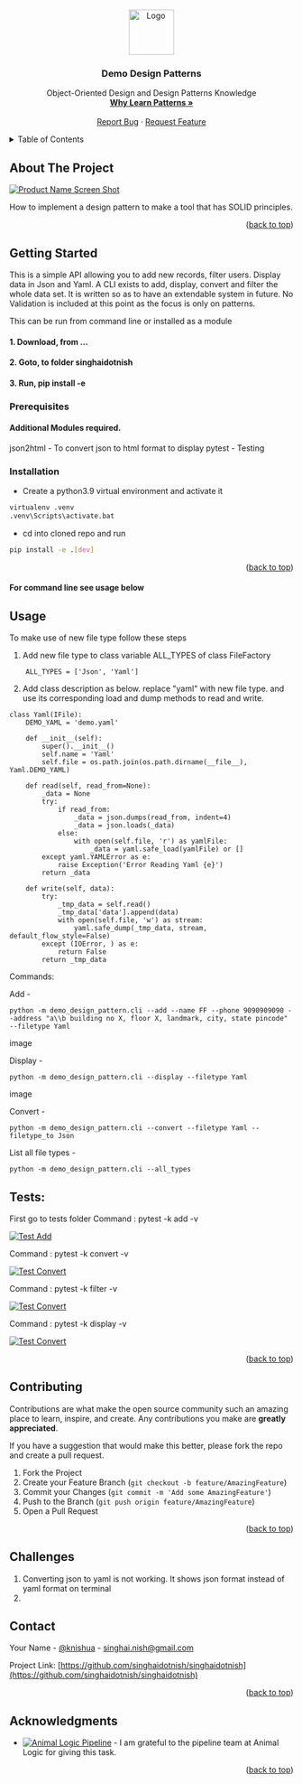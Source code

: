 <!-- Improved compatibility of back to top link: See: https://github.com/othneildrew/Best-README-Template/pull/73 -->
<a name="readme-top"></a>

<!-- PROJECT SHIELDS -->
<!--
*** I'm using markdown "reference style" links for readability.
*** Reference links are enclosed in brackets [ ] instead of parentheses ( ).
*** See the bottom of this document for the declaration of the reference variables
*** for contributors-url, forks-url, etc. This is an optional, concise syntax you may use.
*** https://www.markdownguide.org/basic-syntax/#reference-style-links
-->

<!-- PROJECT LOGO -->
<br />
<div align="center">
  <a href="https://github.com/singhaidotnish/singhaidotnish/blob/animal_logic/README.md">
    <img src="images/logo.png" alt="Logo" width="80" height="80">
  </a>

<h3 align="center">Demo Design Patterns</h3>
  <p align="center">
    Object-Oriented Design and Design Patterns Knowledge
    <br />
    <a href="https://refactoring.guru/design-patterns/why-learn-patterns"><strong>Why Learn Patterns »</strong></a>
    <br />
    <br />
    <a href="mailto:singhai.nish@gmail.com">Report Bug</a>
    ·
    <a href="mailto:singhai.nish@gmail.com">Request Feature</a>
  </p>

</div>



<!-- TABLE OF CONTENTS -->
<details>
  <summary>Table of Contents</summary>
  <ol>
    <li>
      <a href="#about-the-project">About The Project</a>
      <ul>
        <li><a href="#built-with">Built With</a></li>
      </ul>
    </li>
    <li>
      <a href="#getting-started">Getting Started</a>
      <ul>
        <li><a href="#prerequisites">Prerequisites</a></li>
        <li><a href="#installation">Installation</a></li>
      </ul>
    </li>
    <li><a href="#usage">Usage</a></li>
    <li><a href="#roadmap">Roadmap</a></li>
    <li><a href="#contributing">Contributing</a></li>
    <li><a href="#license">License</a></li>
    <li><a href="#contact">Contact</a></li>
    <li><a href="#acknowledgments">Acknowledgments</a></li>
  </ol>
</details>



<!-- ABOUT THE PROJECT -->
## About The Project

[![Product Name Screen Shot][product-screenshot]]()

How to implement a design pattern to make a tool that has SOLID principles.

<p align="right">(<a href="#readme-top">back to top</a>)</p>


<!-- GETTING STARTED -->
## Getting Started

This is a simple API allowing you to add new records, filter users. Display data in Json and Yaml. A CLI exists 
to add, display, convert and filter the whole data set. It is written so as to have an extendable system in future. No Validation
is included at this point as the focus is only on patterns.

This can be run from command line or installed as a module
#### 1. Download, from ... 
#### 2. Goto, to folder singhaidotnish
#### 3. Run, pip install -e


### Prerequisites

#### Additional Modules required.
json2html - To convert json to html format to display
pytest - Testing 

### Installation

- Create a python3.9 virtual environment and activate it
```sh
virtualenv .venv
.venv\Scripts\activate.bat
```
- cd into cloned repo and run
```sh
pip install -e .[dev]
```

<p align="right">(<a href="#readme-top">back to top</a>)</p>

#### For command line see usage below

<!-- USAGE EXAMPLES -->
## Usage


To make use of new file type follow these steps

1. Add new file type to class variable ALL_TYPES of class FileFactory
```
    ALL_TYPES = ['Json', 'Yaml']
```

2. Add class description as below. replace "yaml" with new file type. 
   and use its corresponding load and dump methods to read and write.
```
class Yaml(IFile):
    DEMO_YAML = 'demo.yaml'

    def __init__(self):
        super().__init__()
        self.name = 'Yaml'
        self.file = os.path.join(os.path.dirname(__file__), Yaml.DEMO_YAML)

    def read(self, read_from=None):
        _data = None
        try:
            if read_from:
                _data = json.dumps(read_from, indent=4)
                _data = json.loads(_data)
            else:
                with open(self.file, 'r') as yamlFile:
                    _data = yaml.safe_load(yamlFile) or []
        except yaml.YAMLError as e:
            raise Exception('Error Reading Yaml {e}')
        return _data

    def write(self, data):
        try:
            _tmp_data = self.read()
            _tmp_data['data'].append(data)
            with open(self.file, 'w') as stream:
                yaml.safe_dump(_tmp_data, stream, default_flow_style=False)
        except (IOError, ) as e:
            return False
        return _tmp_data
```


Commands:

Add -

```
python -m demo_design_pattern.cli --add --name FF --phone 9090909090 --address "a\\b building no X, floor X, landmark, city, state pincode" --filetype Yaml
```


image 

Display - 
```
python -m demo_design_pattern.cli --display --filetype Yaml
```

image 

Convert -
```
python -m demo_design_pattern.cli --convert --filetype Yaml --filetype_to Json
```


List all file types - 
```
python -m demo_design_pattern.cli --all_types
```


## Tests:

First go to tests folder 
Command : pytest -k add -v

[![Test Add][test-add]]()

Command : pytest -k convert -v

[![Test Convert][test-convert]]()

Command : pytest -k filter -v

[![Test Convert][test-filter]]()

Command : pytest -k display -v

[![Test Convert][test-display]]()

<!--_For more examples, please refer to the [Documentation](https://example.com)_-->

<p align="right">(<a href="#readme-top">back to top</a>)</p>



<!-- CONTRIBUTING -->
## Contributing

Contributions are what make the open source community such an amazing place to learn, inspire, and create. Any contributions you make are **greatly appreciated**.

If you have a suggestion that would make this better, please fork the repo and create a pull request. 

1. Fork the Project
2. Create your Feature Branch (`git checkout -b feature/AmazingFeature`)
3. Commit your Changes (`git commit -m 'Add some AmazingFeature'`)
4. Push to the Branch (`git push origin feature/AmazingFeature`)
5. Open a Pull Request

<p align="right">(<a href="#readme-top">back to top</a>)</p>

<!-- CHALLENGES -->
## Challenges
1. Converting json to yaml is not working. It shows json format instead of yaml format on terminal
2. 

<!-- CONTACT -->
## Contact

Your Name - [@knishua](https://twitter.com/knishua) - singhai.nish@gmail.com

Project Link: [https://github.com/singhaidotnish/singhaidotnish](https://github.com/singhaidotnish/singhaidotnish)

<p align="right">(<a href="#readme-top">back to top</a>)</p>


<!-- ACKNOWLEDGMENTS -->
## Acknowledgments

* [![Animal Logic Pipeline ][animal-logic]]() - I am grateful to the pipeline team at Animal Logic for giving this task.

<p align="right">(<a href="#readme-top">back to top</a>)</p>



<!-- MARKDOWN LINKS & IMAGES -->
<!-- https://www.markdownguide.org/basic-syntax/#reference-style-links -->
[contributors-shield]: https://img.shields.io/github/contributors/singhaidotnish/singhaidotnish.svg?style=for-the-badge
[contributors-url]: https://github.com/singhaidotnish/singhaidotnish/graphs/contributors
[forks-shield]: https://img.shields.io/github/forks/singhaidotnish/singhaidotnish.svg?style=for-the-badge
[forks-url]: https://github.com/singhaidotnish/singhaidotnish/network/members
[stars-shield]: https://img.shields.io/github/stars/singhaidotnish/singhaidotnish.svg?style=for-the-badge
[stars-url]: https://github.com/singhaidotnish/singhaidotnish/stargazers
[issues-shield]: https://img.shields.io/github/issues/singhaidotnish/singhaidotnish.svg?style=for-the-badge
[issues-url]: https://github.com/singhaidotnish/singhaidotnish/issues
[license-shield]: https://img.shields.io/github/license/singhaidotnish/singhaidotnish.svg?style=for-the-badge
[license-url]: https://github.com/singhaidotnish/singhaidotnish/blob/master/LICENSE.txt
[linkedin-shield]: https://img.shields.io/badge/-LinkedIn-black.svg?style=for-the-badge&logo=linkedin&colorB=555
[linkedin-url]: https://linkedin.com/in/linkedin_username
[product-screenshot]: images/screenshot.png
[test-add]: images/test_add.png
[test-convert]: images/test_convert.png
[test-display]: images/test_display.png
[test-filter]: images/test_filter.png
[animal-logic]: images/animal_logic.jpg